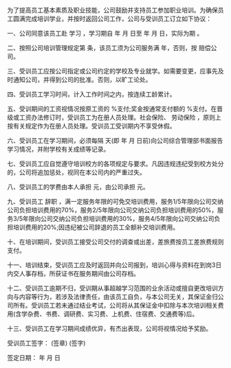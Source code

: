 
 


为了提高员工基本素质及职业技能，公司鼓励并支持员工参加职业培训。为确保员工圆满完成培训学业，并按时返回公司工作，公司与受训员工订立如下协议：


一、公司同意该员工赴 学习 ，学习期自 年 月 日至 年 月 日，实际为期 。


二、按照公司培训管理规定第 条，该员工须为公司服务满 年，否则，按 赔偿公司。


三、受训员工应按公司指定或公司约定的学校及专业就学。如需要变更，应事先及时通知公司，并得到公司的批准。否则，以旷工论处。


四、受训员工学习时间，计入工作时间之内，按连续工龄累计。


五、受训期间的工资视情况按原工资的 %支付;奖金按通常支付额的  %支付。在晋级或工资办法修订时，受训员工为在册人员处理。社会保险、
劳动保险
，原则上按有关规定作为在册人员处理。受训员工受训期内不享受休假。


六、受训员工在学习期间，必须每隔 天(即 年 月 日前)向公司综合管理部书面报告学习情况，并附学校有关成绩等记录。


七、受训员工应自觉遵守培训校方的各项规定与要求。凡因违规违纪受到校方处分的，公司将追加惩处，视同在本公司内的严重过失。


八、受训员工的学费由本人承担 元，由公司承担 元。


九、受训员工
辞职
，满一定服务年限的可免交培训费用，服务1/5年限向公司交纳公司负担培训费用的70%，服务2/5年限向公司交纳公司负担培训费用的50%，服务3/5年限向公司交纳公司负担培训费用的30%，服务4/5年限向公司交纳公司负担培训费用的20%;因违纪被公司辞退的员工全额补交培训费用。


十、在培训期间，受训员工接受公司交付的调查或出差，差旅费按员工差旅费规则支付。


十一、培训结束，受训员工应及时返回并向公司报到，培训心得与资料在到岗3日内交人事存档，所获证书在服务期间由公司存档。


十二、受训员工逾期不归，受训期从事超越学习范围的业余活动或擅自更改培训方向与内容等行为，若涉及法律责任，由该员工自负，与本公司无关，其保证金归公司所有。受训员工若未通过结业考试，公司将从其保证金中扣除与本次培训相关费用(含学杂费、书费、调研费、实习费、上机费、住宿费、交通费等)后。


十三、受训员工在学习期间成绩优异，有杰出表现，公司将视情况给予奖励。


受训员工签字： (签章) (签字)


签定日期： 年 月 日
 


 

 
 
 
 
 
  


  
 

  


  


  
 
 
 
 

